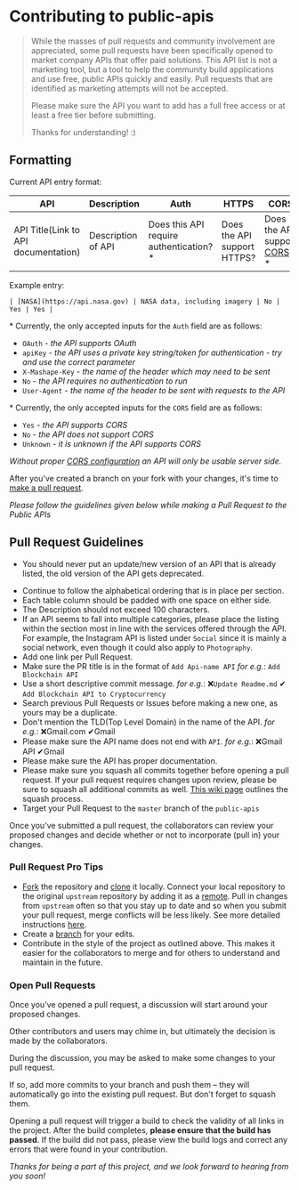 # Contributing to public-apis

> While the masses of pull requests and community involvement are appreciated, some pull requests have been specifically
opened to market company APIs that offer paid solutions. This API list is not a marketing tool, but a tool to help the
community build applications and use free, public APIs quickly and easily. Pull requests that are identified as marketing attempts will not be accepted.
>
> Please make sure the API you want to add has a full free access or at least a free tier before submitting.
>
> Thanks for understanding! :)

## Formatting

Current API entry format:

| API | Description | Auth | HTTPS | CORS |
| --- | --- | --- | --- | --- |
| API Title(Link to API documentation) | Description of API | Does this API require authentication? * | Does the API support HTTPS? | Does the API support [CORS](https://developer.mozilla.org/en-US/docs/Web/HTTP/CORS)? * |

Example entry:

```
| [NASA](https://api.nasa.gov) | NASA data, including imagery | No | Yes | Yes |
```

\* Currently, the only accepted inputs for the `Auth` field are as follows:

* `OAuth` - _the API supports OAuth_
* `apiKey` - _the API uses a private key string/token for authentication - try and use the correct parameter_
* `X-Mashape-Key` - _the name of the header which may need to be sent_
* `No` - _the API requires no authentication to run_
* `User-Agent` - _the name of the header to be sent with requests to the API_

\* Currently, the only accepted inputs for the `CORS` field are as follows:

* `Yes` - _the API supports CORS_
* `No` - _the API does not support CORS_
* `Unknown` - _it is unknown if the API supports CORS_

_Without proper [CORS configuration](https://developer.mozilla.org/en-US/docs/Web/HTTP/CORS) an API will only be usable server side._

After you've created a branch on your fork with your changes, it's time to [make a pull request][pr-link]. 

*Please follow the guidelines given below while making a Pull Request to the Public APIs*

## Pull Request Guidelines

- You should never put an update/new version of an API that is already listed, the old version of the API gets deprecated.
* Continue to follow the alphabetical ordering that is in place per section.
* Each table column should be padded with one space on either side.
* The Description should not exceed 100 characters.
* If an API seems to fall into multiple categories, please place the listing within the section most in line with the services offered through the API. For example, the Instagram API is listed under `Social` since it is mainly a social network, even though it could also apply to `Photography`.
* Add one link per Pull Request.
* Make sure the PR title is in the format of `Add Api-name API` *for e.g.*: `Add Blockchain API`
* Use a short descriptive commit message. *for e.g.*: ❌`Update Readme.md`  ✔ `Add Blockchain API to Cryptocurrency`
* Search previous Pull Requests or Issues before making a new one, as yours may be a duplicate.
* Don't mention the TLD(Top Level Domain) in the name of the API. *for e.g.*: ❌Gmail.com ✔Gmail
* Please make sure the API name does not end with `API`. *for e.g.*: ❌Gmail API ✔Gmail 
* Please make sure the API has proper documentation.
* Please make sure you squash all commits together before opening a pull request. If your pull request requires changes upon review, please be sure to squash all additional commits as well. [This wiki page][squash-link] outlines the squash process.
* Target your Pull Request to the `master` branch of the `public-apis`

Once you’ve submitted a pull request, the collaborators can review your proposed changes and decide whether or not to incorporate (pull in) your changes.

### Pull Request Pro Tips

* [Fork][fork-link] the repository and [clone][clone-link] it locally.
Connect your local repository to the original `upstream` repository by adding it as a [remote][remote-link].
Pull in changes from `upstream` often so that you stay up to date and so when you submit your pull request,
merge conflicts will be less likely. See more detailed instructions [here][syncing-link].
* Create a [branch][branch-link] for your edits.
* Contribute in the style of the project as outlined above. This makes it easier for the collaborators to merge
and for others to understand and maintain in the future.

### Open Pull Requests

Once you’ve opened a pull request, a discussion will start around your proposed changes.

Other contributors and users may chime in, but ultimately the decision is made by the collaborators.

During the discussion, you may be asked to make some changes to your pull request.

If so, add more commits to your branch and push them – they will automatically go into the existing pull request. But don't forget to squash them.

Opening a pull request will trigger a build to check the validity of all links in the project. After the build completes, **please ensure that the build has passed**. If the build did not pass, please view the build logs and correct any errors that were found in your contribution. 

*Thanks for being a part of this project, and we look forward to hearing from you soon!*

[branch-link]: <http://guides.github.com/introduction/flow/>
[clone-link]: <https://help.github.com/articles/cloning-a-repository/>
[fork-link]: <http://guides.github.com/activities/forking/>
[oauth-link]: <https://en.wikipedia.org/wiki/OAuth>
[pr-link]: <https://help.github.com/articles/creating-a-pull-request/>
[remote-link]: <https://help.github.com/articles/configuring-a-remote-for-a-fork/>
[syncing-link]: <https://help.github.com/articles/syncing-a-fork>
[squash-link]: <https://github.com/todotxt/todo.txt-android/wiki/Squash-All-Commits-Related-to-a-Single-Issue-into-a-Single-Commit>

